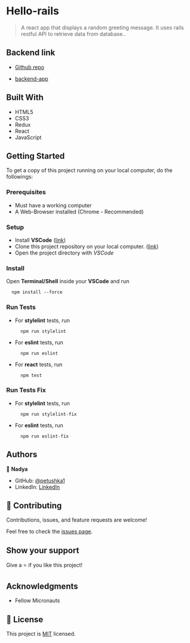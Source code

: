 # Hello-rails

> A react app that displays a random greeting message. It uses rails restful API to retrieve data from database..


## Backend link

- [Github repo](https://github.com/petushka1/hello-world-rails-backend)

- [backend-app](../../../hello-rails-backend)


## Built With

- HTML5
- CSS3
- Redux
- React
- JavaScript


## Getting Started

To get a copy of this project running on your local computer, do the followings:

### Prerequisites

- Must have a working computer
- A Web-Browser installed (Chrome - Recommended)

### Setup

- Install __VSCode__ ([link](https://code.visualstudio.com/download))
- Clone this project repository on your local computer. ([link](../../))
- Open the project directory with _VSCode_

### Install

Open __Terminal/Shell__ inside your __VSCode__ and run
  ```
    npm install --force
  ```

### Run Tests

- For __stylelint__ tests, run
  ```
    npm run stylelint
  ```
- For __eslint__ tests, run
  ```
    npm run eslint
  ```
- For __react__ tests, run
  ```
    npm test
  ```

### Run Tests Fix

- For __stylelint__ tests, run
  ```
    npm run stylelint-fix
  ```
- For __eslint__ tests, run
  ```
    npm run eslint-fix
  ```


## Authors

👤 **Nadya**

- GitHub: [@petushka1](https://github.com/petushka1)
- LinkedIn: [LinkedIn](http://www.linkedin.com/in/nadyalevina)


## 🤝 Contributing

Contributions, issues, and feature requests are welcome!

Feel free to check the [issues page](../../issues/).

## Show your support

Give a ⭐️ if you like this project!

## Acknowledgments

- Fellow Micronauts

## 📝 License

This project is [MIT](./LICENSE) licensed.
